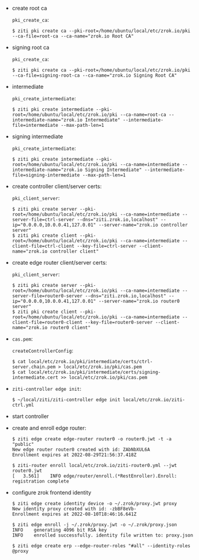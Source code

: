 * create root ca

    `pki_create_ca`:

    ```
    $ ziti pki create ca --pki-root=/home/ubuntu/local/etc/zrok.io/pki --ca-file=root-ca --ca-name="zrok.io Root CA"
    ```

* signing root ca

    `pki_create_ca`:

    ```
    $ ziti pki create ca --pki-root=/home/ubuntu/local/etc/zrok.io/pki --ca-file=signing-root-ca --ca-name="zrok.io Signing Root CA"
    ```

* intermediate

    `pki_create_intermediate`:

    ```
    $ ziti pki create intermediate --pki-root=/home/ubuntu/local/etc/zrok.io/pki --ca-name=root-ca --intermediate-name="zrok.io Intermediate" --intermediate-file=intermediate --max-path-len=1
    ```

* signing intermediate

    `pki_create_intermediate`:

    ```
    $ ziti pki create intermediate --pki-root=/home/ubuntu/local/etc/zrok.io/pki --ca-name=intermediate --intermediate-name="zrok.io Signing Intermediate" --intermediate-file=signing-intermediate --max-path-len=1
    ```

* create controller client/server certs:

    `pki_client_server`:

    ```
    $ ziti pki create server --pki-root=/home/ubuntu/local/etc/zrok.io/pki --ca-name=intermediate --server-file=ctrl-server --dns="ziti.zrok.io,localhost" --ip="0.0.0.0,10.0.0.41,127.0.01" --server-name="zrok.io controller server"
    $ ziti pki create client --pki-root=/home/ubuntu/local/etc/zrok.io/pki --ca-name=intermediate --client-file=ctrl-client --key-file=ctrl-server --client-name="zrok.io controller client"
    ```

* create edge router client/server certs:

    `pki_client_server`:

    ```
    $ ziti pki create server --pki-root=/home/ubuntu/local/etc/zrok.io/pki --ca-name=intermediate --server-file=router0-server --dns="ziti.zrok.io,localhost" --ip="0.0.0.0,10.0.0.41,127.0.01" --server-name="zrok.io router0 server"
    $ ziti pki create client --pki-root=/home/ubuntu/local/etc/zrok.io/pki --ca-name=intermediate --client-file=router0-client --key-file=router0-server --client-name="zrok.io router0 client"
    ```

* `cas.pem`:

    `createControllerConfig`:

    ```
    $ cat local/etc/zrok.io/pki/intermediate/certs/ctrl-server.chain.pem > local/etc/zrok.io/pki/cas.pem
    $ cat local/etc/zrok.io/pki/intermediate/certs/signing-intermediate.cert >> local/etc/zrok.io/pki/cas.pem 
    ```

* `ziti-controller edge init`:

    ```
    $ ~/local/ziti/ziti-controller edge init local/etc/zrok.io/ziti-ctrl.yml
    ```

* start controller

* create and enroll edge router:

    ```
    $ ziti edge create edge-router router0 -o router0.jwt -t -a "public"
    New edge router router0 created with id: ZAbNbXUL6A
    Enrollment expires at 2022-08-29T21:56:37.418Z

    $ ziti-router enroll local/etc/zrok.io/ziti-router0.yml --jwt router0.jwt 
    [   3.561]    INFO edge/router/enroll.(*RestEnroller).Enroll: registration complete
    ```

* configure zrok frontend identity

    ```
    $ ziti edge create identity device -o ~/.zrok/proxy.jwt proxy
    New identity proxy created with id: -zbBF8eVb-
    Enrollment expires at 2022-08-10T18:46:16.641Z
    ```

    ```
    $ ziti edge enroll -j ~/.zrok/proxy.jwt -o ~/.zrok/proxy.json
    INFO    generating 4096 bit RSA key                  
    INFO    enrolled successfully. identity file written to: proxy.json
    ```

    ```
    $ ziti edge create erp --edge-router-roles "#all" --identity-roles @proxy
    ```
